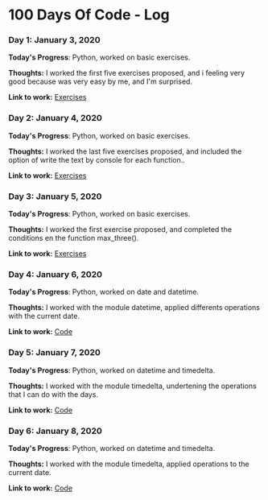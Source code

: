 # 100 Days Of Code - Log

### Day 1: January 3, 2020

**Today's Progress**: Python, worked on basic exercises.

**Thoughts:** I worked the first five exercises proposed, and i feeling very good because was very easy by me, and I'm surprised.

**Link to work:** [Exercises](http://www.pythondiario.com/2013/05/ejercicios-en-python-parte-1.html)

### Day 2: January 4, 2020

**Today's Progress**: Python, worked on basic exercises.

**Thoughts:** I worked the last five exercises proposed, and included the option of write the text by console for each function..

**Link to work:** [Exercises](http://www.pythondiario.com/2013/05/ejercicios-en-python-parte-1.html)

### Day 3: January 5, 2020

**Today's Progress**: Python, worked on basic exercises.

**Thoughts:** I worked the first exercise proposed, and completed the conditions en the function max_three().

**Link to work:** [Exercises](http://www.pythondiario.com/2013/05/ejercicios-en-python-parte-2.html)

### Day 4: January 6, 2020

**Today's Progress**: Python, worked on date and datetime.

**Thoughts:** I worked with the module datetime, applied differents operations with the current date.

**Link to work:** [Code](https://github.com/jhinariv/100DaysOfCode/blob/master/R1/Python/datetime_date.py)


### Day 5: January 7, 2020

**Today's Progress**: Python, worked on datetime and timedelta.

**Thoughts:** I worked with the module timedelta, undertening the operations that I can do with the days.

**Link to work:** [Code](https://github.com/jhinariv/100DaysOfCode/blob/master/R1/Python/datetime_date.py)

### Day 6: January 8, 2020

**Today's Progress**: Python, worked on datetime and timedelta.

**Thoughts:** I worked with the module timedelta, applied operations to the current date.

**Link to work:** [Code](https://github.com/jhinariv/100DaysOfCode/blob/master/R1/Python/datetime_date.py)

